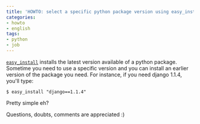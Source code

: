 ```yaml
---
title: 'HOWTO: select a specific python package version using easy_install'
categories:
- howto
- english
tags:
- python
- job
---
```

[`easy_install`](http://pypi.python.org/pypi/setuptools) installs the latest
version available of a python package. Sometime you need to use a specific
version and you can install an earlier version of the package you need. For
instance, if you need django 1.1.4, you'll type:

```
$ easy_install "django==1.1.4"
```

Pretty simple eh?

Questions, doubts, comments are appreciated :)
